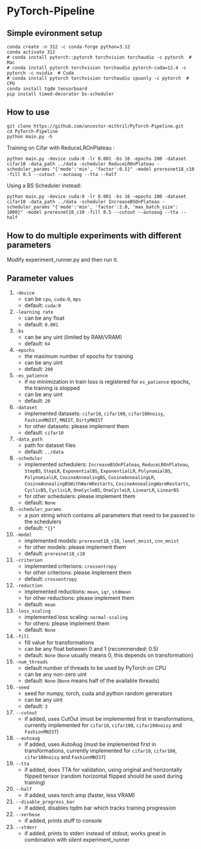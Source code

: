﻿# PyTorch-Pipeline

## Simple evironment setup
```
conda create -n 312 -c conda-forge python=3.12
conda activate 312
# conda install pytorch::pytorch torchvision torchaudio -c pytorch  # Mac
# conda install pytorch torchvision torchaudio pytorch-cuda=12.4 -c pytorch -c nvidia  # Cuda
# conda install pytorch torchvision torchaudio cpuonly -c pytorch  # CPU
conda install tqdm tensorboard
pip install timed-decorator bs-scheduler
```
## How to use
```
git clone https://github.com/ancestor-mithril/PyTorch-Pipeline.git
cd PyTorch-Pipeline
python main.py -h
```


Training on Cifar with ReduceLROnPlateau :
```
python main.py -device cuda:0 -lr 0.001 -bs 16 -epochs 200 -dataset cifar10 -data_path ../data -scheduler ReduceLROnPlateau -scheduler_params "{'mode':'min', 'factor':0.5}" -model preresnet18_c10 -fill 0.5 --cutout --autoaug --tta --half
```

Using a BS Scheduler instead:
```
python main.py -device cuda:0 -lr 0.001 -bs 16 -epochs 200 -dataset cifar10 -data_path ../data -scheduler IncreaseBSOnPlateau -scheduler_params "{'mode':'min', 'factor':2.0, 'max_batch_size': 1000}" -model preresnet18_c10 -fill 0.5 --cutout --autoaug --tta --half
```

## How to do multiple experiments with different parameters

Modify experiment_runner.py and then run it.

## Parameter values

1. `-device`
    * can be `cpu`, `cuda:0`, `mps`
    * default: `cuda:0` 
2. `-learning rate`
    * can be any float
    * default: `0.001`
3. `-bs`
    * can be any uint (limited by RAM/VRAM)
    * default: `64`
4. `-epochs`
    * the maximum number of epochs for training
    * can be any uint
    * default: `200`
5. `-es_patience`
    * if no minimization in train loss is registered for `es_patience` epochs, the training is stopped
    * can be any uint
    * default: `20`
6. `-dataset`
    * implemented datasets: `cifar10`, `cifar100`, `cifar100noisy`, `FashionMNIST`, `MNIST`, `DirtyMNIST`
    * for other datasets: please implement them
    * default: `cifar10`
7. `-data_path`
    * path for dataset files
    * default: `../data`
8. `-scheduler`
    * implemented schedulers: `IncreaseBSOnPlateau`, `ReduceLROnPlateau`, `StepBS`, `StepLR`, `ExponentialBS`, `ExponentialLR`, `PolynomialBS`, `PolynomialLR`, `CosineAnnealingBS`, `CosineAnnealingLR`, `CosineAnnealingBSWithWarmRestarts`, `CosineAnnealingWarmRestarts`, `CyclicBS`, `CyclicLR`, `OneCycleBS`, `OneCycleLR`, `LinearLR`, `LinearBS`
    * for other schedulers: please implement them
    * default: `None`
9. `-scheduler_params`
    * a json string which contains all parameters that need to be passed to the schedulers
    * default: `"{}"`
10. `-model`
    * implemented models: `preresnet18_c10`, `lenet_mnist`, `cnn_mnist`
    * for other models: please implement them
    * default: `preresnet18_c10`
11. `-criterion`
    * implemented criterions: `crossentropy`
    * for other criterions: please implement them
    * default: `crossentropy`
12. `-reduction`
    * implemented reductions: `mean`, `iqr`, `stdmean`
    * for other reductions: please implement them
    * default: `mean`
13. `-loss_scaling`
    * implemented loss scaling: `normal-scaling`
    * for others: please implement them
    * default: `None`
14. `-fill`
    * fill value for transformations
    * can be any float between 0 and 1 (recommended: 0.5)
    * default: `None` (`None` usually means 0, this depends on transformation)
15. `-num_threads`
    * default number of threads to be used by PyTorch on CPU
    * can be any non-zero uint
    * default: `None` (`None` means half of the available threads)
16. `-seed`
    * seed for numpy, torch, cuda and python random generators
    * can be any uint
    * default: `3`
17. `--cutout`
    * if added, uses CutOut (must be implemented first in transformations, currently implemented for `cifar10`, `cifar100`, `cifar100noisy` and `FashionMNIST`)
18. `--autoaug`
    * if added, uses AutoAug (must be implemented first in transformations, currently implemented for `cifar10`, `cifar100`, `cifar100noisy` and `FashionMNIST`)
19. `--tta`
    * if added, does TTA for validation, using original and horizontally flipped tensor (random horizontal flipped should be used during training)
20. `--half`
    * if added, uses torch amp (faster, less VRAM)
21. `--disable_progress_bar`
    * if added, disables tqdm bar which tracks training progression
22. `--verbose`
    * if added, prints stuff to console
23. `--stderr`
    * if added, prints to stderr instead of stdout; works great in combination with silent experiment_runner
   

